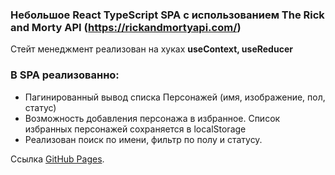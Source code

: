 ### Небольшое React TypeScript SPA с использованием The Rick and Morty API (https://rickandmortyapi.com/)

Стейт менеджмент реализован на хуках **useContext, useReducer**

### В SPA реализованно:

- Пагинированный вывод списка Персонажей (имя, изображение, пол, статус)
- Возможность добавления персонажа в избранное. Список избранных персонажей сохраняется в localStorage
- Реализован поиск по имени, фильтр по полу и статусу.

Ссылка [GitHub Pages](https://klijin.github.io/rick-and-morty-ts/).
